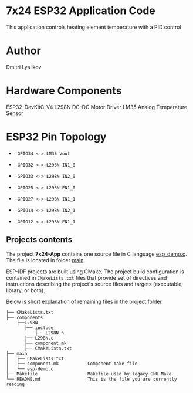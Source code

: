 
# 7x24 ESP32 Application Code

This application controls heating element temperature with a PID control

# Author
Dmitri Lyalikov

# Hardware Components
ESP32-DevKitC-V4
L298N DC-DC Motor Driver
LM35 Analog Temperature Sensor

# ESP32 Pin Topology
*     -GPIO34 <-> LM35 Vout
*     -GPIO32 <-> L298N IN1_0
*     -GPIO33 <-> L298N IN2_0
*     -GPIO25 <-> L298N EN1_0
*     -GPIO27 <-> L298N IN1_1
*     -GPIO14 <-> L298N IN2_1
*     -GPIO12 <-> L298N EN1_1

## Projects contents

The project **7x24-App** contains one source file in C language [esp_demo.c](main/esp_demo.c). The file is located in folder [main](main).

ESP-IDF projects are built using CMake. The project build configuration is contained in `CMakeLists.txt` files that provide set of directives and instructions describing the project's source files and targets (executable, library, or both). 

Below is short explanation of remaining files in the project folder.

```
├── CMakeLists.txt
├── components
    ├──L298N
       ├── include
           ├── L298N.h
       ├── L298N.c
       ├── component.mk 
       ├── CMakeLists.txt   
├── main
│   ├── CMakeLists.txt
│   ├── component.mk           Component make file
│   └── esp-demo.c
├── Makefile                   Makefile used by legacy GNU Make
└── README.md                  This is the file you are currently reading
```
